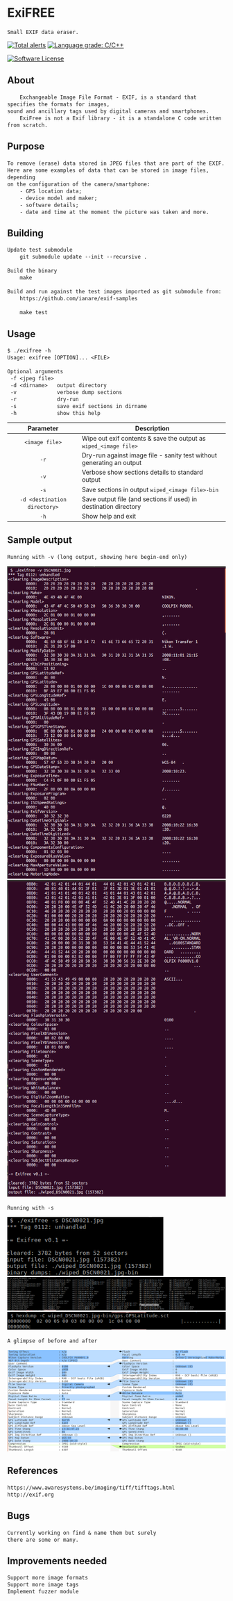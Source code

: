 # ExiFREE
    Small EXIF data eraser.

[![Total alerts](https://img.shields.io/lgtm/alerts/g/carloslack/exifree.svg?logo=lgtm&logoWidth=18)](https://lgtm.com/projects/g/carloslack/exifree/alerts/)
[![Language grade: C/C++](https://img.shields.io/lgtm/grade/cpp/g/carloslack/exifree.svg?logo=lgtm&logoWidth=18)](https://lgtm.com/projects/g/carloslack/exifree/context:cpp)

<p align="left">
    <a href="https://github.com/carloslack/exifree/blob/master/LICENSE"><img alt="Software License" src="https://img.shields.io/badge/MIT-license-green.svg?style=flat-square"></a>
</p>


## About
        Exchangeable Image File Format - EXIF, is a standard that specifies the formats for images,
    sound and ancillary tags used by digital cameras and smartphones.
        ExiFree is not a Exif library - it is a standalone C code written
    from scratch.

## Purpose
    To remove (erase) data stored in JPEG files that are part of the EXIF.
    Here are some examples of data that can be stored in image files, depending
    on the configuration of the camera/smartphone:
        - GPS location data;
        - device model and maker;
        - software details;
        - date and time at the moment the picture was taken and more.

## Building
    Update test submodule
        git submodule update --init --recursive .

    Build the binary
        make

    Build and run against the test images imported as git submodule from:
        https://github.com/ianare/exif-samples

        make test

## Usage
    $ ./exifree -h
    Usage: exifree [OPTION]... <FILE>

    Optional arguments
     -f <jpeg file>
     -d <dirname>   output directory
     -v             verbose dump sections
     -r             dry-run
     -s             save exif sections in dirname
     -h             show this help

| Parameter                    | Description                           |
|:----------------------------:|---------------------------------------|
| `<image file>`               | Wipe out exif contents & save the output as `wiped_<image file>` |
| `-r`                         | Dry-run against image file - sanity test without generating an output |
| `-v`                         | Verbose show sections details to standard output |
| `-s`                         | Save sections in output `wiped_<image file>-bin` |
| `-d <destination directory>` | Save output file (and sections if used) in destination directory |
| `-h`                         | Show help and exit |

## Sample output

    Running with -v (long output, showing here begin-end only)

![Screenshot](docs/images/ex1.png)
![Screenshot](docs/images/ex2.png)

    Running with -s

![Screenshot](docs/images/sct1.png)
![Screenshot](docs/images/sct2.png)
![Screenshot](docs/images/sct3.png)

    A glimpse of before and after

![Screenshot](docs/images/wiped.png)

## References
    https://www.awaresystems.be/imaging/tiff/tifftags.html
    http://exif.org

## Bugs
    Currently working on find & name them but surely
    there are some or many.

## Improvements needed
    Support more image formats
    Support more image tags
    Implement fuzzer module
